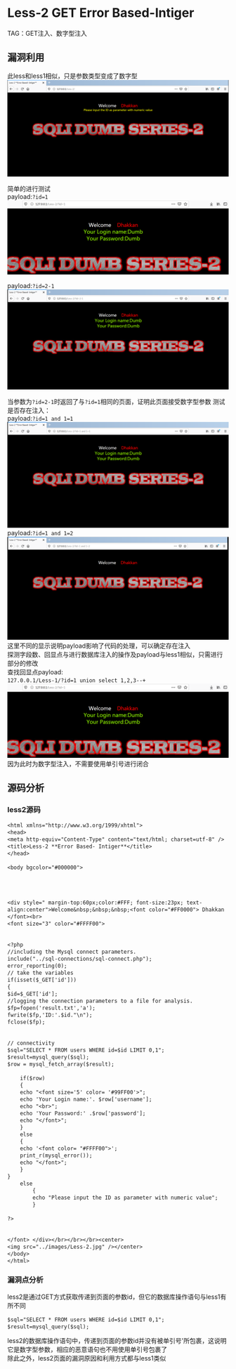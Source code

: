 # Less-2 **GET Error Based-Intiger**
TAG：GET注入、数字型注入  
## 漏洞利用
此less和less1相似，只是参数类型变成了数字型  
![less2_1](images\less2_1.png)  

简单的进行测试  
payload:```?id=1```
![less2_5](images\less2_6.png)  

payload:```?id=2-1```
![less2_2](images\less2_2.png)  

当参数为```?id=2-1```时返回了与```?id=1```相同的页面，证明此页面接受数字型参数
测试是否存在注入：  
payload:```?id=1 and 1=1```  
![less2_3](images\less2_3.png)  
payload:```?id=1 and 1=2```  
![less2_4](images\less2_4.png)  
这里不同的显示说明payload影响了代码的处理，可以确定存在注入  
探测字段数、回显点与进行数据库注入的操作及payload与less1相似，只需进行部分的修改  
查找回显点payload:  
```127.0.0.1/Less-1/?id=1 union select 1,2,3--+```  
![less2_4](images\less2_6.png)  
因为此时为数字型注入，不需要使用单引号进行闭合

## 源码分析
### less2源码
```<!DOCTYPE html PUBLIC "-//W3C//DTD XHTML 1.0 Transitional//EN" "http://www.w3.org/TR/xhtml1/DTD/xhtml1-transitional.dtd">
<html xmlns="http://www.w3.org/1999/xhtml">
<head>
<meta http-equiv="Content-Type" content="text/html; charset=utf-8" />
<title>Less-2 **Error Based- Intiger**</title>
</head>

<body bgcolor="#000000">




<div style=" margin-top:60px;color:#FFF; font-size:23px; text-align:center">Welcome&nbsp;&nbsp;&nbsp;<font color="#FF0000"> Dhakkan </font><br>
<font size="3" color="#FFFF00">


<?php
//including the Mysql connect parameters.
include("../sql-connections/sql-connect.php");
error_reporting(0);
// take the variables
if(isset($_GET['id']))
{
$id=$_GET['id'];
//logging the connection parameters to a file for analysis.
$fp=fopen('result.txt','a');
fwrite($fp,'ID:'.$id."\n");
fclose($fp);


// connectivity 
$sql="SELECT * FROM users WHERE id=$id LIMIT 0,1";
$result=mysql_query($sql);
$row = mysql_fetch_array($result);

	if($row)
	{
  	echo "<font size='5' color= '#99FF00'>";
  	echo 'Your Login name:'. $row['username'];
  	echo "<br>";
  	echo 'Your Password:' .$row['password'];
  	echo "</font>";
  	}
	else 
	{
	echo '<font color= "#FFFF00">';
	print_r(mysql_error());
	echo "</font>";  
	}
}
	else
		{ 	
		echo "Please input the ID as parameter with numeric value";
		}

?>


</font> </div></br></br></br><center>
<img src="../images/Less-2.jpg" /></center>
</body>
</html>
```

### 漏洞点分析   
less2是通过GET方式获取传递到页面的参数id，但它的数据库操作语句与less1有所不同  
```
$sql="SELECT * FROM users WHERE id=$id LIMIT 0,1";
$result=mysql_query($sql);
```  
less2的数据库操作语句中，传递到页面的参数id并没有被单引号'所包裹，这说明它是数字型参数，相应的恶意语句也不用使用单引号包裹了  
除此之外，less2页面的漏洞原因和利用方式都与less1类似  